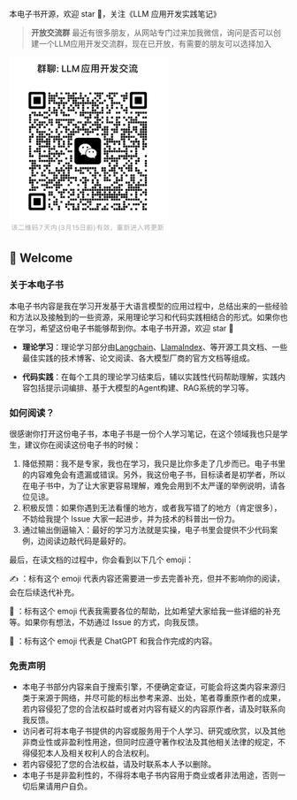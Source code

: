 本电子书开源，欢迎 star 🌟，关注《LLM 应用开发实践笔记》

> **开放交流群** 最近有很多朋友，从网站专门过来加我微信，询问是否可以创建一个LLM应用开发交流群，现在已开放，有需要的朋友可以选择加入

![](./images/group.png)


## 👋 Welcome


### 关于本电子书
本电子书内容是我在学习开发基于大语言模型的应用过程中，总结出来的一些经验和方法以及接触到的一些资源，采用理论学习和代码实践相结合的形式。如果你也在学习，希望这份电子书能够帮到你。本电子书开源，欢迎 star 🌟

* **理论学习**：理论学习部分由[Langchain](https://python.langchain.com/en/latest/index.html)、[LlamaIndex](https://github.com/jerryjliu/llama_index/blob/main/docs/index.rst)、等开源工具文档、一些最佳实践的技术博客、论文阅读、各大模型厂商的官方文档等组成。

* **代码实践**：在每个工具的理论学习结束后，辅以实践性代码帮助理解，实践内容包括提示词编排、基于大模型的Agent构建、RAG系统的学习等。

### 如何阅读？
很感谢你打开这份电子书，本电子书是一份个人学习笔记，在这个领域我也只是学生，建议你在阅读这份电子书的时候：
1. 降低预期：我不是专家，我也在学习，我只是比你多走了几步而已。电子书里的内容难免会有遗漏或错误。另外，我这份电子书，目标读者是初学者，所以在电子书中，为了让大家更容易理解，难免会用到不太严谨的举例说明，请各位见谅。
2. 积极反馈：如果你遇到无法看懂的地方，或者我写错了的地方（肯定很多），不妨给我提个 Issue 大家一起进步，并为技术的科普出一份力。
3. 通过输出倒逼输入：最好的学习方法就是实操，电子书里会提供不少代码案例，边阅读边敲代码是最好的。

最后，在读文档的过程中，你会看到以下几个 emoji：

✍️ ：标有这个 emoji 代表内容还需要进一步去完善补充，但并不影响你的阅读，会在后续迭代补充。

👏 ：标有这个 emoji 代表我需要各位的帮助，比如希望大家给我一些详细的补充等。如果你有想法，不妨通过 Issue 的方式，向我反馈。

🤖️ ：标有这个 emoji 代表是 ChatGPT 和我合作完成的内容。

### 免责声明
- 本电子书部分内容来自于搜索引擎，不便确定查证，可能会将这类内容来源归类于来源于网络，并尽可能的标出参考来源、出处，笔者尊重原作者的成果，若内容侵犯了您的合法权益时或者对内容有疑义的内容原作者，请及时联系向我反馈。
- 访问者可将本电子书提供的内容或服务用于个人学习、研究或欣赏，以及其他非商业性或非盈利性用途，但同时应遵守著作权法及其他相关法律的规定，不得侵犯本人及相关权利人的合法权利。
- 若内容侵犯了您的合法权益，请及时联系本人予以删除。
- 本电子书是非盈利性的，不得将本电子书内容用于商业或者非法用途，否则一切后果请用户自负。

